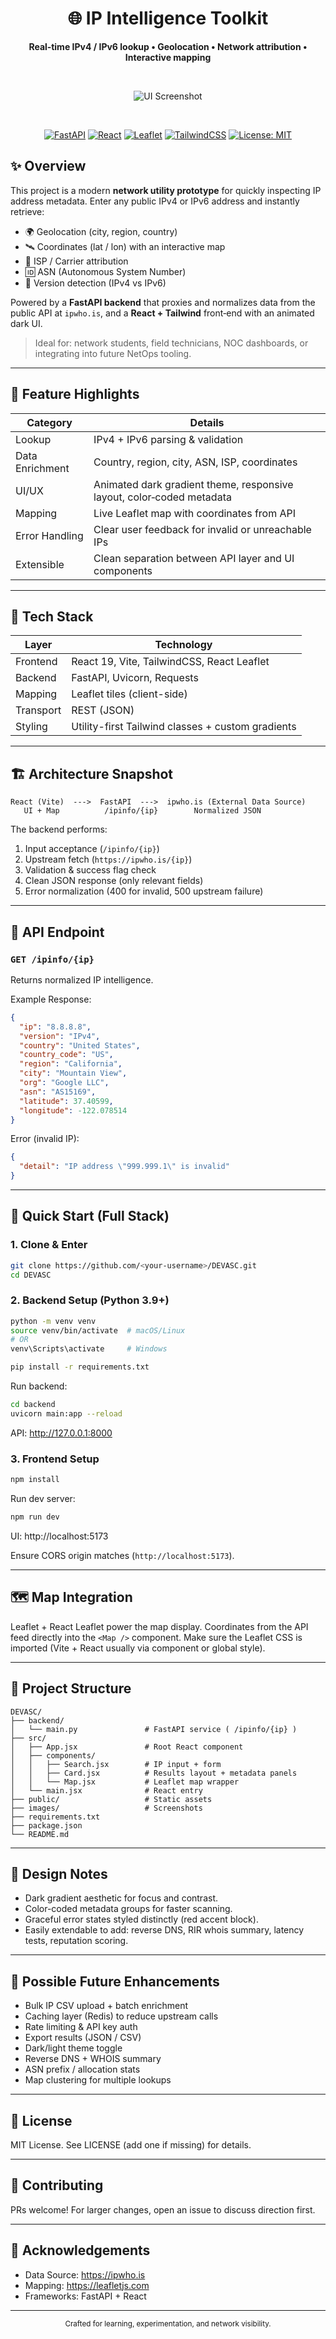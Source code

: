 <div align="center">

# 🌐 IP Intelligence Toolkit

<strong>Real‑time IPv4 / IPv6 lookup • Geolocation • Network attribution • Interactive mapping</strong>

<br/>

![UI Screenshot](./images/ScreenshotUI.png)

<br/>

[![FastAPI](https://img.shields.io/badge/FastAPI-%23009688.svg?style=for-the-badge&logo=fastapi&logoColor=white)](https://fastapi.tiangolo.com/) 
[![React](https://img.shields.io/badge/React-20232A.svg?style=for-the-badge&logo=react&logoColor=61DAFB)](https://react.dev/) 
[![Leaflet](https://img.shields.io/badge/Leaflet-199900.svg?style=for-the-badge&logo=leaflet&logoColor=white)](https://leafletjs.com/) 
[![TailwindCSS](https://img.shields.io/badge/TailwindCSS-0F172A.svg?style=for-the-badge&logo=tailwindcss&logoColor=38BDF8)](https://tailwindcss.com/) 
[![License: MIT](https://img.shields.io/badge/License-MIT-purple.svg?style=for-the-badge)](#license)

</div>

## ✨ Overview
This project is a modern **network utility prototype** for quickly inspecting IP address metadata. Enter any public IPv4 or IPv6 address and instantly retrieve:

- 🌍 Geolocation (city, region, country)
- 🛰️ Coordinates (lat / lon) with an interactive map
- 🏢 ISP / Carrier attribution
- 🆔 ASN (Autonomous System Number)
- 🔎 Version detection (IPv4 vs IPv6)

Powered by a **FastAPI backend** that proxies and normalizes data from the public API at `ipwho.is`, and a **React + Tailwind** front‑end with an animated dark UI.

> Ideal for: network students, field technicians, NOC dashboards, or integrating into future NetOps tooling.

---

## 🚀 Feature Highlights
| Category | Details |
|----------|---------|
| Lookup | IPv4 + IPv6 parsing & validation |
| Data Enrichment | Country, region, city, ASN, ISP, coordinates |
| UI/UX | Animated dark gradient theme, responsive layout, color‑coded metadata |
| Mapping | Live Leaflet map with coordinates from API |
| Error Handling | Clear user feedback for invalid or unreachable IPs |
| Extensible | Clean separation between API layer and UI components |

---

## 🧩 Tech Stack
| Layer | Technology |
|-------|------------|
| Frontend | React 19, Vite, TailwindCSS, React Leaflet |
| Backend | FastAPI, Uvicorn, Requests |
| Mapping | Leaflet tiles (client-side) |
| Transport | REST (JSON) |
| Styling | Utility-first Tailwind classes + custom gradients |

---

## 🏗️ Architecture Snapshot
```
React (Vite)  --->  FastAPI  --->  ipwho.is (External Data Source)
   UI + Map          /ipinfo/{ip}        Normalized JSON
```

The backend performs:
1. Input acceptance (`/ipinfo/{ip}`)
2. Upstream fetch (`https://ipwho.is/{ip}`)
3. Validation & success flag check
4. Clean JSON response (only relevant fields)
5. Error normalization (400 for invalid, 500 upstream failure)

---

## 🔌 API Endpoint
### `GET /ipinfo/{ip}`
Returns normalized IP intelligence.

Example Response:
```json
{
  "ip": "8.8.8.8",
  "version": "IPv4",
  "country": "United States",
  "country_code": "US",
  "region": "California",
  "city": "Mountain View",
  "org": "Google LLC",
  "asn": "AS15169",
  "latitude": 37.40599,
  "longitude": -122.078514
}
```

Error (invalid IP):
```json
{
  "detail": "IP address \"999.999.1\" is invalid"
}
```

---

## 🧪 Quick Start (Full Stack)

### 1. Clone & Enter
```bash
git clone https://github.com/<your-username>/DEVASC.git
cd DEVASC
```

### 2. Backend Setup (Python 3.9+)
```bash
python -m venv venv
source venv/bin/activate  # macOS/Linux
# OR
venv\Scripts\activate     # Windows

pip install -r requirements.txt
```

Run backend:
```bash
cd backend
uvicorn main:app --reload
```
API: http://127.0.0.1:8000

### 3. Frontend Setup
```bash
npm install
```

Run dev server:
```bash
npm run dev
```
UI: http://localhost:5173

Ensure CORS origin matches (`http://localhost:5173`).

---

## 🗺️ Map Integration
Leaflet + React Leaflet power the map display. Coordinates from the API feed directly into the `<Map />` component. Make sure the Leaflet CSS is imported (Vite + React usually via component or global style).

---

## 📁 Project Structure
```
DEVASC/
├── backend/
│   └── main.py               # FastAPI service ( /ipinfo/{ip} )
├── src/
│   ├── App.jsx               # Root React component
│   ├── components/
│   │   ├── Search.jsx        # IP input + form
│   │   ├── Card.jsx          # Results layout + metadata panels
│   │   └── Map.jsx           # Leaflet map wrapper
│   └── main.jsx              # React entry
├── public/                   # Static assets
├── images/                   # Screenshots
├── requirements.txt
├── package.json
└── README.md
```

---

## 🧠 Design Notes
- Dark gradient aesthetic for focus and contrast.
- Color-coded metadata groups for faster scanning.
- Graceful error states styled distinctly (red accent block).
- Easily extendable to add: reverse DNS, RIR whois summary, latency tests, reputation scoring.

---

## 🔮 Possible Future Enhancements
- Bulk IP CSV upload + batch enrichment
- Caching layer (Redis) to reduce upstream calls
- Rate limiting & API key auth
- Export results (JSON / CSV)
- Dark/light theme toggle
- Reverse DNS + WHOIS summary
- ASN prefix / allocation stats
- Map clustering for multiple lookups

---

## 🧾 License
MIT License. See LICENSE (add one if missing) for details.

---

## 🤝 Contributing
PRs welcome! For larger changes, open an issue to discuss direction first.

---

## 🙌 Acknowledgements
- Data Source: https://ipwho.is
- Mapping: https://leafletjs.com
- Frameworks: FastAPI + React

---

<div align="center">
<sub>Crafted for learning, experimentation, and network visibility.</sub>
</div>
